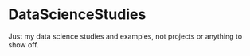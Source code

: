 # DataScienceStudies
 
Just my data science studies and examples, not projects or anything to show off.
